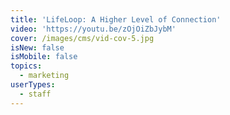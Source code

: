 ```yaml
---
title: 'LifeLoop: A Higher Level of Connection'
video: 'https://youtu.be/zOjOiZbJybM'
cover: /images/cms/vid-cov-5.jpg
isNew: false
isMobile: false
topics:
  - marketing
userTypes:
  - staff
---
```


